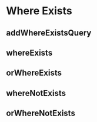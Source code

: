 # Where Exists

## addWhereExistsQuery


## whereExists

## orWhereExists

## whereNotExists

## orWhereNotExists

